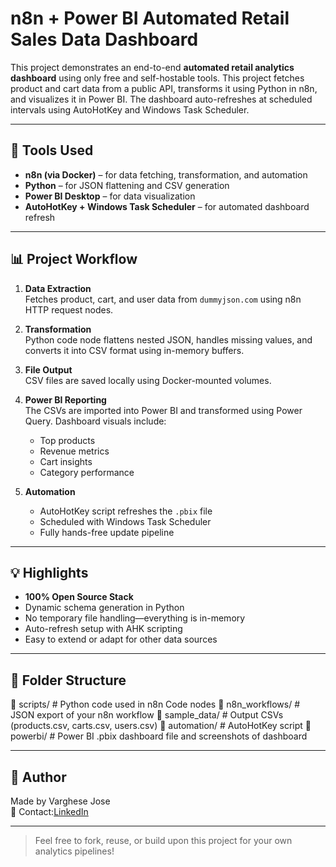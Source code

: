 # n8n +  Power BI Automated Retail Sales Data Dashboard

This project demonstrates an end-to-end **automated retail analytics dashboard** using only free and self-hostable tools. This project fetches product and cart data from a public API, transforms it using Python in n8n, and visualizes it in Power BI. The dashboard auto-refreshes at scheduled intervals using AutoHotKey and Windows Task Scheduler.

---

## 🔧 Tools Used

- **n8n (via Docker)** – for data fetching, transformation, and automation
- **Python** – for JSON flattening and CSV generation
- **Power BI Desktop** – for data visualization
- **AutoHotKey + Windows Task Scheduler** – for automated dashboard refresh

---

## 📊 Project Workflow

1. **Data Extraction**  
   Fetches product, cart, and user data from `dummyjson.com` using n8n HTTP request nodes.

2. **Transformation**  
   Python code node flattens nested JSON, handles missing values, and converts it into CSV format using in-memory buffers.

3. **File Output**  
   CSV files are saved locally using Docker-mounted volumes.

4. **Power BI Reporting**  
   The CSVs are imported into Power BI and transformed using Power Query. Dashboard visuals include:
   - Top products
   - Revenue metrics
   - Cart insights
   - Category performance

5. **Automation**  
   - AutoHotKey script refreshes the `.pbix` file
   - Scheduled with Windows Task Scheduler
   - Fully hands-free update pipeline

---

## 💡 Highlights

- **100% Open Source Stack**
- Dynamic schema generation in Python
- No temporary file handling—everything is in-memory
- Auto-refresh setup with AHK scripting
- Easy to extend or adapt for other data sources

---

## 📁 Folder Structure

📁 scripts/           # Python code used in n8n Code nodes
📁 n8n_workflows/     # JSON export of your n8n workflow
📁 sample_data/       # Output CSVs (products.csv, carts.csv, users.csv)
📁 automation/        # AutoHotKey script
📁 powerbi/           # Power BI .pbix dashboard file and screenshots of dashboard

---

## 📌 Author

Made  by Varghese Jose  
📧 Contact:[LinkedIn](www.linkedin.com/in/varghese-jose41)

---

> Feel free to fork, reuse, or build upon this project for your own analytics pipelines!
